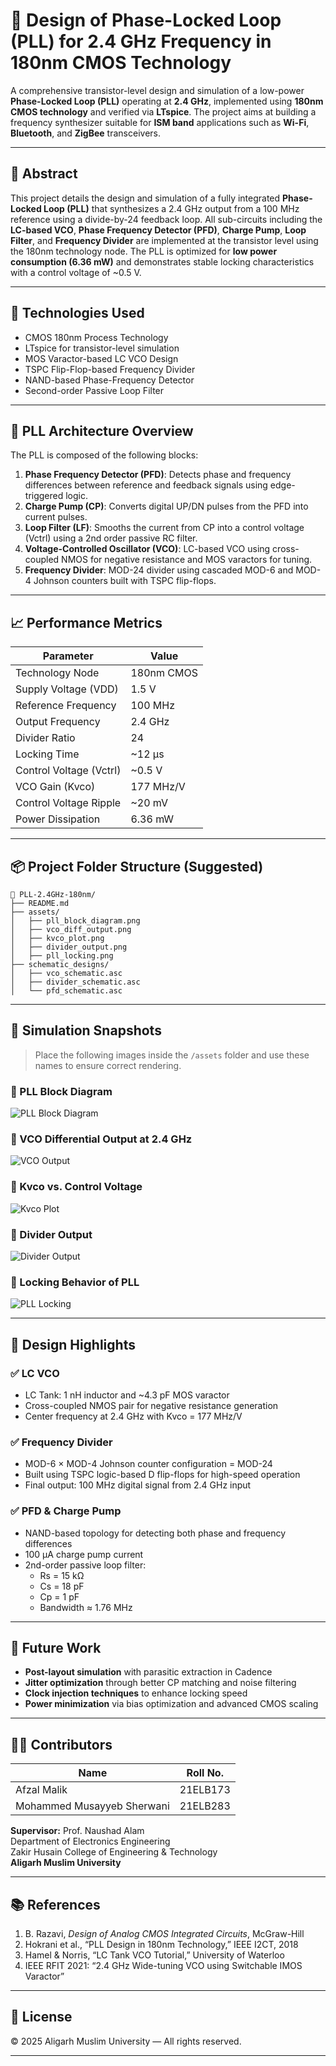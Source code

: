# 📡 Design of Phase-Locked Loop (PLL) for 2.4 GHz Frequency in 180nm CMOS Technology

A comprehensive transistor-level design and simulation of a low-power **Phase-Locked Loop (PLL)** operating at **2.4 GHz**, implemented using **180nm CMOS technology** and verified via **LTspice**. The project aims at building a frequency synthesizer suitable for **ISM band** applications such as **Wi-Fi**, **Bluetooth**, and **ZigBee** transceivers.

---

## 📘 Abstract

This project details the design and simulation of a fully integrated **Phase-Locked Loop (PLL)** that synthesizes a 2.4 GHz output from a 100 MHz reference using a divide-by-24 feedback loop. All sub-circuits including the **LC-based VCO**, **Phase Frequency Detector (PFD)**, **Charge Pump**, **Loop Filter**, and **Frequency Divider** are implemented at the transistor level using the 180nm technology node. The PLL is optimized for **low power consumption (6.36 mW)** and demonstrates stable locking characteristics with a control voltage of ~0.5 V.

---

## 🔧 Technologies Used

- CMOS 180nm Process Technology  
- LTspice for transistor-level simulation  
- MOS Varactor-based LC VCO Design  
- TSPC Flip-Flop-based Frequency Divider  
- NAND-based Phase-Frequency Detector  
- Second-order Passive Loop Filter  

---

## 📐 PLL Architecture Overview

The PLL is composed of the following blocks:

1. **Phase Frequency Detector (PFD)**: Detects phase and frequency differences between reference and feedback signals using edge-triggered logic.  
2. **Charge Pump (CP)**: Converts digital UP/DN pulses from the PFD into current pulses.  
3. **Loop Filter (LF)**: Smooths the current from CP into a control voltage (Vctrl) using a 2nd order passive RC filter.  
4. **Voltage-Controlled Oscillator (VCO)**: LC-based VCO using cross-coupled NMOS for negative resistance and MOS varactors for tuning.  
5. **Frequency Divider**: MOD-24 divider using cascaded MOD-6 and MOD-4 Johnson counters built with TSPC flip-flops.

---

## 📈 Performance Metrics

| Parameter                  | Value         |
|---------------------------|---------------|
| Technology Node           | 180nm CMOS    |
| Supply Voltage (VDD)      | 1.5 V         |
| Reference Frequency       | 100 MHz       |
| Output Frequency          | 2.4 GHz       |
| Divider Ratio             | 24            |
| Locking Time              | ~12 µs        |
| Control Voltage (Vctrl)   | ~0.5 V        |
| VCO Gain (Kvco)           | 177 MHz/V     |
| Control Voltage Ripple    | ~20 mV        |
| Power Dissipation         | 6.36 mW       |

---

## 📦 Project Folder Structure (Suggested)

```
📁 PLL-2.4GHz-180nm/
├── README.md
├── assets/
│   ├── pll_block_diagram.png
│   ├── vco_diff_output.png
│   ├── kvco_plot.png
│   ├── divider_output.png
│   ├── pll_locking.png
├── schematic_designs/
│   ├── vco_schematic.asc
│   ├── divider_schematic.asc
│   └── pfd_schematic.asc
```

---

## 🧪 Simulation Snapshots

> Place the following images inside the `/assets` folder and use these names to ensure correct rendering.

### 🔸 PLL Block Diagram  
![PLL Block Diagram](assets/pll_block_diagram.png)

### 🔸 VCO Differential Output at 2.4 GHz  
![VCO Output](assets/vco_diff_output.png)

### 🔸 Kvco vs. Control Voltage  
![Kvco Plot](assets/kvco_plot.png)

### 🔸 Divider Output  
![Divider Output](assets/divider_output.png)

### 🔸 Locking Behavior of PLL  
![PLL Locking](assets/pll_locking.png)

---

## 🧠 Design Highlights

### ✅ LC VCO
- LC Tank: 1 nH inductor and ~4.3 pF MOS varactor
- Cross-coupled NMOS pair for negative resistance generation
- Center frequency at 2.4 GHz with Kvco = 177 MHz/V

### ✅ Frequency Divider
- MOD-6 × MOD-4 Johnson counter configuration = MOD-24
- Built using TSPC logic-based D flip-flops for high-speed operation
- Final output: 100 MHz digital signal from 2.4 GHz input

### ✅ PFD & Charge Pump
- NAND-based topology for detecting both phase and frequency differences
- 100 µA charge pump current
- 2nd-order passive loop filter:  
  - Rs = 15 kΩ  
  - Cs = 18 pF  
  - Cp = 1 pF  
  - Bandwidth ≈ 1.76 MHz

---

## 🔭 Future Work

- **Post-layout simulation** with parasitic extraction in Cadence  
- **Jitter optimization** through better CP matching and noise filtering  
- **Clock injection techniques** to enhance locking speed  
- **Power minimization** via bias optimization and advanced CMOS scaling  

---

## 👨‍🎓 Contributors

| Name                        | Roll No.    |
|-----------------------------|-------------|
| Afzal Malik                | 21ELB173    |
| Mohammed Musayyeb Sherwani | 21ELB283    |

**Supervisor:** Prof. Naushad Alam  
Department of Electronics Engineering  
Zakir Husain College of Engineering & Technology  
**Aligarh Muslim University**

---

## 📚 References

1. B. Razavi, *Design of Analog CMOS Integrated Circuits*, McGraw-Hill  
2. Hokrani et al., “PLL Design in 180nm Technology,” IEEE I2CT, 2018  
3. Hamel & Norris, “LC Tank VCO Tutorial,” University of Waterloo  
4. IEEE RFIT 2021: “2.4 GHz Wide-tuning VCO using Switchable IMOS Varactor”  

---

## 📜 License

© 2025 Aligarh Muslim University — All rights reserved.

---

